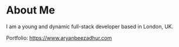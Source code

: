 # About Me

I am a young and dynamic full-stack developer based in London, UK.

Portfolio: https://www.aryanbeezadhur.com
